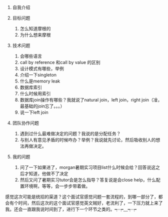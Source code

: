 1. 自我介绍

2. 目标问题

	1. 怎么知道摩根的
	2. 为什么想来摩根

3. 技术问题

	1. 会哪些语言
	2. call by reference 和call by value 的区别
	3. 设计模式有哪些，举例
	4. 介绍一下singleton
	5. 什么是memory leak
	6. 数据库索引
	7. 什么时候用索引
	8. 数据库join操作有哪些？我就说了natural join，left join，right join（凎，最基础的join忘了。。。）
	9. 说一下left join

4. 团队协作问题

	1. 遇到过什么最难做决定的问题？我说的是分配任务？
	2. 与别人有意见矛盾的时候咋办？举例？我说就先讨论，然后吸收别人的想法再做决定。

5. 我的问题

	1. 问了一下如果进了，morgan暑期实习项目list什么时候会给？回答说这之后才知道，他做不了决定
	2. 然后又问了暑期实习tutor会是怎么指导？答复说是会close help，什么配置环境啊，等等，会一步步带着做。

	

感觉这次可能是统招的渠道？这个面试官感觉问题一套流程的，到哪一部分了，都会有个时间，然后这次的这个面试官感觉英文贼好，老流利了，一下压力就上来了我。还会一直跟我说时间到了，进行下一个环节之类的。┭┮﹏┭┮

